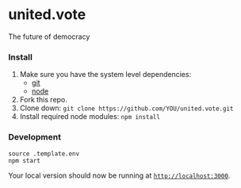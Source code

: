 # united.vote
The future of democracy

### Install

1. Make sure you have the system level dependencies:
    - [git](https://git-scm.com/)
    - [node](https://nodejs.org/)
2. Fork this repo.
3. Clone down: `git clone https://github.com/YOU/united.vote.git`
4. Install required node modules: `npm install`

### Development

```
source .template.env
npm start
```

Your local version should now be running at [`http://localhost:3000`](http://localhost:3000).
